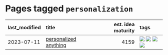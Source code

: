 # Pages tagged `personalization`

|last_modified|title|est. idea maturity|tags
|:---|:---|---:|:---|
|2023-07-11|[personalized anything](../personalized_anything.md)|4159|[![](https://img.shields.io/badge/tag-gdpr_data_export-b0d845)](../tags/gdpr_data_export.md) [![](https://img.shields.io/badge/tag-llm-913db)](../tags/llm.md) [![](https://img.shields.io/badge/tag-personalization-6ee5de)](../tags/personalization.md) [![](https://img.shields.io/badge/tag-productivity-48b79f)](../tags/productivity.md)|